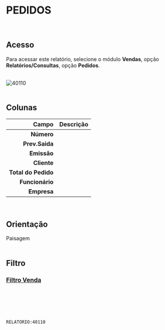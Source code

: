 # PEDIDOS
<br>

## Acesso
Para acessar este relatório, selecione o módulo **Vendas**, opção **Relatórios/Consultas**, opção **Pedidos**.
<br>
<br>

![40110](https://raw.githubusercontent.com/netforcews/docs-erp/master/relatorios/imagens/40110.png)
<br>
<br>

## Colunas
Campo | Descrição
--:|---
**Número** | 
**Prev.Saida** | 
**Emissão** | 
**Cliente** | 
**Total do Pedido** | 
**Funcionário** | 
**Empresa** | 
<br>

## Orientação
Paisagem   
<br>

## Filtro
### [Filtro Venda](/geral/filtro-venda.md)
<br>
<br>
<br>
<br>

```RELATORIO:40110```
